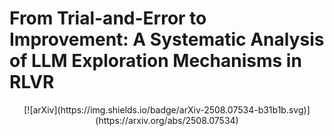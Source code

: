 # From Trial-and-Error to Improvement: A Systematic Analysis of LLM Exploration Mechanisms in RLVR
<center>
[![arXiv](https://img.shields.io/badge/arXiv-2508.07534-b31b1b.svg)](https://arxiv.org/abs/2508.07534)
</center>
